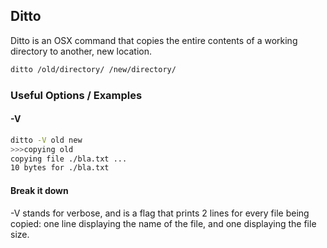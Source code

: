 ---
---

Ditto
-------

Ditto is an OSX command that copies the entire contents of a working directory to another, new location.

~~~ bash
ditto /old/directory/ /new/directory/
~~~

<!--more-->

### Useful Options / Examples

#### -V 
~~~ bash
ditto -V old new
>>>copying old
copying file ./bla.txt ...
10 bytes for ./bla.txt
~~~

#### Break it down
-V stands for verbose, and is a flag that prints 2 lines for every file being copied: one line displaying the name of the file, and one displaying the file size.

